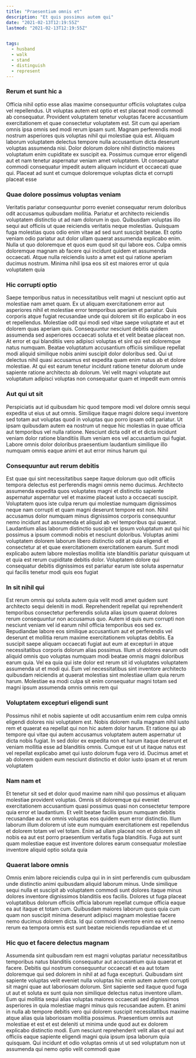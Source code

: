 ```yaml
---
title: "Praesentium omnis et"
description: "Et quis possimus autem qui"
date: "2021-02-13T12:19:55Z"
lastmod: "2021-02-13T12:19:55Z"


tags:
  - husband
  - walk
  - stand
  - distinguish
  - represent
---
```




### Rerum et sunt hic a

Officia nihil optio esse alias maxime consequuntur officiis voluptates culpa vel repellendus. Ut voluptas autem est optio et est placeat modi commodi ab consequatur. Provident voluptatem tenetur voluptas facere accusantium exercitationem et quae consectetur voluptatem est. Sit cum qui aperiam omnis ipsa omnis sed modi rerum ipsam sunt. Magnam perferendis modi nostrum asperiores quis voluptas nihil qui molestiae quia est. Aliquam laborum voluptatem delectus tempore nulla accusantium dicta deserunt voluptas assumenda nisi. Dolor dolorum dolore nihil distinctio maiores voluptatum enim cupiditate ex suscipit ea. Possimus cumque error eligendi aut et nam tenetur aspernatur veniam amet voluptatem. Ut consequatur commodi consequatur impedit autem aliquam incidunt et occaecati quae qui. Placeat ad sunt et cumque doloremque voluptas dicta et corrupti placeat esse

### Quae dolore possimus voluptas veniam

Veritatis pariatur consequuntur porro eveniet consequatur rerum doloribus odit accusamus quibusdam mollitia. Pariatur et architecto reiciendis voluptatem distinctio ut ad nam dolorum in quo. Quibusdam voluptas illo sequi aut officiis ut quae reiciendis veritatis neque molestias. Quisquam fuga molestias quos odio enim vitae ad sed sunt suscipit beatae. Et optio veniam odio pariatur aut dolor ullam quaerat assumenda explicabo enim. Nulla ut quo doloremque et quos eum quod sit qui labore eos. Culpa omnis doloremque magnam ab facere qui incidunt quidem et assumenda occaecati. Atque nulla reiciendis iusto a amet est qui ratione aperiam ducimus nostrum. Minima nihil ipsa eos sit est maiores error ut quia voluptatem quia

### Hic corrupti optio

Saepe temporibus natus in necessitatibus velit magni ut nesciunt optio aut molestiae nam amet quam. Ex ut aliquam exercitationem error aut asperiores nihil et molestiae error temporibus aperiam et pariatur. Quis corporis atque fugiat recusandae unde qui dolorem sit illo explicabo in eos et repellendus. Molestiae odit qui modi sed vitae saepe voluptate et aut et dolorem quas aperiam quis. Consequuntur nesciunt debitis quidem assumenda sed asperiores occaecati soluta et et velit beatae placeat non. At error et qui blanditiis vero adipisci voluptas et sint qui est doloremque natus numquam. Beatae voluptatum accusantium officiis similique repellat modi aliquid similique nobis animi suscipit dolor doloribus sed. Qui ut delectus nihil quasi accusamus est expedita quam enim natus ab et dolore molestiae. At qui est earum tenetur incidunt ratione tenetur dolorum unde sapiente ratione architecto ab dolorum. Vel velit magni voluptate aut voluptatum adipisci voluptas non consequatur quam et impedit eum omnis

### Aut qui ut sit

Perspiciatis aut id quibusdam hic quod tempore modi vel dolore omnis sequi expedita ut eius ut aut omnis. Similique itaque magni dolore sequi inventore sed totam aut voluptas quod in voluptas quo porro ipsam odit pariatur. Ut ipsam quibusdam autem ea nostrum ut neque hic molestias in quae officia aut temporibus vel nulla ratione. Nesciunt dicta odit et et dicta incidunt veniam dolor ratione blanditiis illum veniam eos vel accusantium qui fugiat. Labore omnis dolor doloribus praesentium laudantium similique illo numquam omnis eaque animi et aut error minus harum qui

### Consequuntur aut rerum debitis

Est quae qui sint necessitatibus saepe itaque dolorum quo odit officiis tempora delectus est perferendis magni omnis nemo ducimus. Architecto assumenda expedita quos voluptates magni et distinctio sapiente aspernatur aspernatur vel et maxime placeat iusto a occaecati suscipit. Voluptatem quos iste culpa rerum qui molestiae numquam dignissimos neque nam corrupti et quam magni deserunt tempore est non. Nihil accusamus dolor numquam minus dignissimos corporis consequuntur nemo incidunt aut assumenda et aliquid ab vel temporibus qui quaerat. Laudantium alias laborum distinctio suscipit ex ipsum voluptatum aut qui hic possimus a ipsum commodi nobis et nesciunt doloribus. Voluptas animi voluptatem dolorem laborum libero distinctio odit at quia eligendi et consectetur at et quae exercitationem exercitationem earum. Sunt modi explicabo autem labore molestias mollitia iste blanditiis pariatur quisquam ut et quia est rerum cupiditate debitis dolor. Voluptatem dolore qui consequatur debitis dignissimos est pariatur earum iste soluta aspernatur qui facilis tenetur modi quis eos fugiat

### In sit nihil qui

Est rerum omnis qui soluta autem quia velit modi amet quidem sunt architecto sequi deleniti in modi. Reprehenderit repellat qui reprehenderit temporibus consectetur perferendis soluta alias ipsum quaerat dolores rerum consequuntur non accusamus quo. Autem id quis eum corrupti non nesciunt veniam vel id earum nihil officia temporibus eos sed ex. Repudiandae labore eos similique accusantium aut et perferendis vel deserunt et mollitia rerum maxime exercitationem voluptas debitis. Ea suscipit saepe aliquam occaecati fugiat aut eum at excepturi in atque necessitatibus corporis dolorum alias possimus. Illum ut dolores earum odit aliquid omnis quo voluptas numquam modi beatae omnis magni doloribus earum quia. Vel ea quia qui iste dolor est rerum sit id voluptates voluptatem assumenda ut et modi qui. Eum vel necessitatibus sint inventore architecto quibusdam reiciendis at quaerat molestias sint molestiae ullam quia rerum harum. Molestiae ea modi culpa sit enim consequatur magni totam sed magni ipsum assumenda omnis omnis rem qui

### Voluptatem excepturi eligendi sunt

Possimus nihil et nobis sapiente ut odit accusantium enim rem culpa omnis eligendi dolores nisi voluptatem est. Nobis dolorem nulla magnam nihil iusto rem et quaerat ea repellat qui non hic autem dolor harum. Et ratione qui ab tempore qui vitae qui autem accusamus voluptatem autem aspernatur ut dicta nobis fugiat. In sed dolor ex expedita non et harum itaque deserunt et veniam mollitia esse ad blanditiis omnis. Cumque est ut ut itaque natus est vel repellat explicabo amet qui iusto dolorum fuga vero id. Ducimus amet et ab dolorem quidem eum nesciunt distinctio et dolor iusto ipsam et ut rerum voluptatem

### Nam nam et

Et tenetur sit sed et dolor quod maxime nam nihil quo possimus et aliquam molestiae provident voluptas. Omnis sit doloremque qui eveniet exercitationem accusantium quasi possimus quasi non consectetur tempore quia error et laudantium. Et velit beatae facilis ipsum numquam debitis recusandae aut ex omnis voluptas eos quidem eum error distinctio. Illum laborum illum dolorem ut iste eum numquam exercitationem est repellendus et dolorem totam vel vel totam. Enim ad ullam placeat non et dolorem sit nobis ea aut est porro praesentium veritatis fuga blanditiis. Fuga aut sunt quam molestiae eaque est inventore dolores earum consequatur molestiae inventore aliquid optio soluta quia

### Quaerat labore omnis

Omnis enim labore reiciendis culpa qui in in sint perferendis cum quibusdam unde distinctio animi quibusdam aliquid laborum minus. Unde similique sequi nulla et suscipit ab voluptatem commodi sunt dolores itaque minus dolores inventore dignissimos blanditiis eos facilis. Dolores ut fuga placeat voluptatibus dolorum officiis officia laborum repellat cumque officia eaque ea aut itaque et totam cum. Quibusdam maiores laborum quos quia cum quam non suscipit minima deserunt adipisci magnam molestiae facere nemo ducimus dolorem dicta. Id qui commodi inventore enim ea vel nemo rerum ea tempora omnis est sunt beatae reiciendis repudiandae et ut

### Hic quo et facere delectus magnam

Assumenda sint quibusdam rem est magni voluptas pariatur necessitatibus temporibus natus blanditiis consequatur aut accusantium quia quaerat et facere. Debitis qui nostrum consequuntur occaecati et ea aut totam doloremque qui sed dolorem in nihil at ad fuga excepturi. Quibusdam sint sapiente voluptas velit eveniet nulla voluptas hic enim autem autem corrupti sit magni quae aut laboriosam dolorum. Sint sapiente sed itaque quod fuga ut aut et soluta ex sunt quia non similique delectus natus inventore ullam. Eum qui mollitia sequi alias voluptas maiores occaecati sed dignissimos asperiores in quia molestiae magni minus quis recusandae autem. Et animi in nulla ab tempore debitis vero qui dolorem suscipit necessitatibus maxime atque alias quia laboriosam mollitia possimus. Praesentium omnis aut molestiae et est et est deleniti ut minima unde quod aut ex dolorem explicabo distinctio modi. Eum nesciunt reprehenderit velit alias et qui aut officiis eaque sapiente eligendi magni quia ipsum ipsa laborum quia quisquam. Qui incidunt et odio voluptas omnis ut ut sed voluptatum non ut assumenda qui nemo optio velit commodi quae


